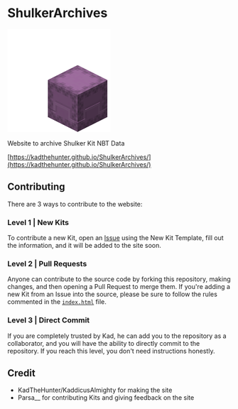 # ShulkerArchives
![Cute Mascot :3](assets/Shulker_shooting.gif)

Website to archive Shulker Kit NBT Data

[https://kadthehunter.github.io/ShulkerArchives/](https://kadthehunter.github.io/ShulkerArchives/)

## Contributing
There are 3 ways to contribute to the website:

### Level 1 | New Kits
To contribute a new Kit, open an [Issue](https://github.com/KadTheHunter/ShulkerArchives/issues/new/choose) using the New Kit Template, fill out the information, and it will be added to the site soon.

### Level 2 | Pull Requests
Anyone can contribute to the source code by forking this repository, making changes, and then opening a Pull Request to merge them. If you're adding a new Kit from an Issue into the source, please be sure to follow the rules commented in the [`index.html`](https://github.com/KadTheHunter/ShulkerArchives/blob/master/index.html) file.

### Level 3 | Direct Commit
If you are completely trusted by Kad, he can add you to the repository as a collaborator, and you will have the ability to directly commit to the repository. If you reach this level, you don't need instructions honestly.

## Credit
- KadTheHunter/KaddicusAlmighty for making the site
- Parsa__ for contributing Kits and giving feedback on the site